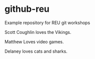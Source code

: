 # github-reu
Example repository for REU git workshops

Scott Coughlin loves the Vikings.

Matthew Loves video games.

Delaney loves cats and sharks.
